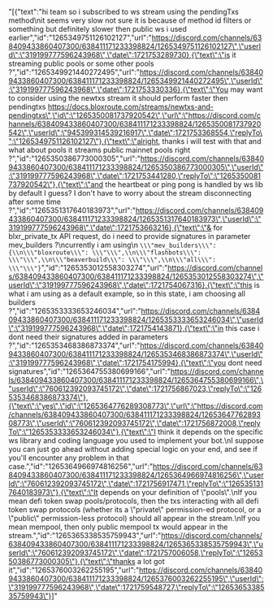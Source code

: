 "[{\"text\":\"hi team so i subscribed to ws stream using the pendingTxs method\\nit seems very slow not sure it is because of method id filters or something but definitely slower then public ws i used earlier\",\"id\":\"1265349751126102127\",\"url\":\"https://discord.com/channels/638409433860407300/638411171233398824/1265349751126102127\",\"userId\":\"319199777596243968\",\"date\":1721753289730},{\"text\":\"is it streaming public pools or some other pools ?\",\"id\":\"1265349921440272495\",\"url\":\"https://discord.com/channels/638409433860407300/638411171233398824/1265349921440272495\",\"userId\":\"319199777596243968\",\"date\":1721753330336},{\"text\":\"You may want to consider using the newtxs stream it should perform faster then pendingtxs https://docs.bloxroute.com/streams/newtxs-and-pendingtxs\",\"id\":\"1265350081737920542\",\"url\":\"https://discord.com/channels/638409433860407300/638411171233398824/1265350081737920542\",\"userId\":\"945399314539216917\",\"date\":1721753368554,\"replyTo\":\"1265349751126102127\"},{\"text\":\"alright, thanks i will test with that and what about pools it streams public mainnet pools right ?\",\"id\":\"1265350386773000305\",\"url\":\"https://discord.com/channels/638409433860407300/638411171233398824/1265350386773000305\",\"userId\":\"319199777596243968\",\"date\":1721753441280,\"replyTo\":\"1265350081737920542\"},{\"text\":\"and the heartbeat or ping pong is handled by ws lib by default I guess? I don't have to worry about the stream disconnecting after some time ?\",\"id\":\"1265351317640183973\",\"url\":\"https://discord.com/channels/638409433860407300/638411171233398824/1265351317640183973\",\"userId\":\"319199777596243968\",\"date\":1721753663216},{\"text\":\"& for blxr_private_tx API request, do i need to provide signatures in parameter mev_builders ?\\ncurrently i am using\\n ```\\\"mev_builders\\\": {\\n\\\"bloxroute\\\": \\\"\\\",\\n\\\"flashbots\\\": \\\"\\\",\\n\\\"beaverbuild\\\": \\\"\\\",\\n\\\"all\\\": \\\"\\\"}```\",\"id\":\"1265353012558303274\",\"url\":\"https://discord.com/channels/638409433860407300/638411171233398824/1265353012558303274\",\"userId\":\"319199777596243968\",\"date\":1721754067316},{\"text\":\"this is what i am using as a default example, so in this state, i am choosing all builders ?\",\"id\":\"1265353333653246034\",\"url\":\"https://discord.com/channels/638409433860407300/638411171233398824/1265353333653246034\",\"userId\":\"319199777596243968\",\"date\":1721754143871},{\"text\":\"in this case i dont need their signatures added in parameters ?\",\"id\":\"1265353468386873374\",\"url\":\"https://discord.com/channels/638409433860407300/638411171233398824/1265353468386873374\",\"userId\":\"319199777596243968\",\"date\":1721754175994},{\"text\":\"you dont need signatures\",\"id\":\"1265364755380699166\",\"url\":\"https://discord.com/channels/638409433860407300/638411171233398824/1265364755380699166\",\"userId\":\"760612392093745172\",\"date\":1721756867023,\"replyTo\":\"1265353468386873374\"},{\"text\":\"yes\",\"id\":\"1265364776289308773\",\"url\":\"https://discord.com/channels/638409433860407300/638411171233398824/1265364776289308773\",\"userId\":\"760612392093745172\",\"date\":1721756872008,\"replyTo\":\"1265353333653246034\"},{\"text\":\"I think it depends on the specific ws library and coding language you used to implement your bot.\\nI suppose you can just go ahead without adding special logic on your end, and see if you'll encounter any problem in that case.\",\"id\":\"1265364966974816256\",\"url\":\"https://discord.com/channels/638409433860407300/638411171233398824/1265364966974816256\",\"userId\":\"760612392093745172\",\"date\":1721756917471,\"replyTo\":\"1265351317640183973\"},{\"text\":\"It depends on your definition of \\\"pools\\\".\\nIf you mean defi token swap pools/protocols, then the txs interacting with all defi token swap protocols (whether its a \\\"private\\\" permission-ed protocol, or a \\\"public\\\" permission-less protocol) should all appear in the stream.\\nIf you mean mempool, then only public mempool tx would appear in the stream.\",\"id\":\"1265365338535759943\",\"url\":\"https://discord.com/channels/638409433860407300/638411171233398824/1265365338535759943\",\"userId\":\"760612392093745172\",\"date\":1721757006058,\"replyTo\":\"1265350386773000305\"},{\"text\":\"thanks a lot got it\",\"id\":\"1265376003262255195\",\"url\":\"https://discord.com/channels/638409433860407300/638411171233398824/1265376003262255195\",\"userId\":\"319199777596243968\",\"date\":1721759548727,\"replyTo\":\"1265365338535759943\"}]"